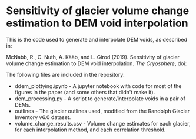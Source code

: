 # Sensitivity of glacier volume change estimation to DEM void interpolation

This is the code used to generate and interpolate DEM voids, as described in:

McNabb, R., C. Nuth, A. Kääb, and L. Girod (2019). Sensitivity of glacier volume change estimation to DEM void interpolation. *The Cryosphere*, doi:

The following files are included in the repository:
* ddem_plottying.ipynb - A jupyter notebook with code for most of the figures in the paper (and some others that didn't make it).
* dem_processing.py - A script to generate/interpolate voids in a pair of DEMs.
* outlines - The glacier outlines used, modified from the Randolph Glacier Inventory v6.0 dataset.
* volume_change_results.csv - Volume change estimates for each glacier, for each interpolation method, and each correlation threshold.
